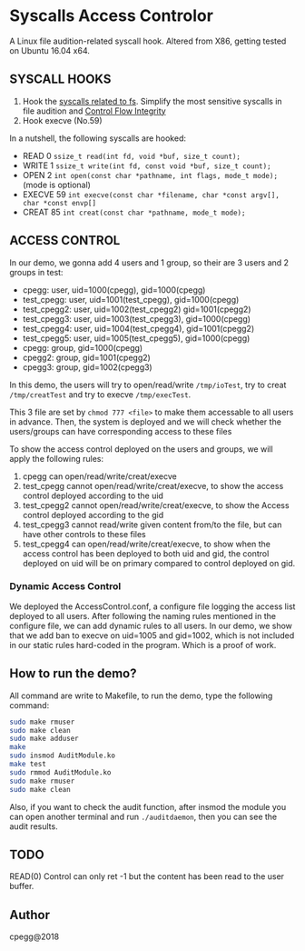 # Syscalls Access Controlor
A Linux file audition-related syscall hook. Altered from X86, getting tested on Ubuntu 16.04 x64.
## SYSCALL HOOKS
1. Hook the [syscalls related to fs](http://linasm.sourceforge.net/docs/syscalls/filesystem.php). Simplify the most sensitive syscalls in file audition and [Control Flow Integrity](https://www.cc.gatech.edu/~hhu86/papers/ucfi.pdf)
2. Hook execve (No.59)

In a nutshell, the following syscalls are hooked:
- READ 0 `ssize_t read(int fd, void *buf, size_t count);`
- WRITE 1 `ssize_t write(int fd, const void *buf, size_t count);`
- OPEN 2 `int open(const char *pathname, int flags, mode_t mode);` (mode is optional)
- EXECVE 59 `int execve(const char *filename, char *const argv[], char *const envp[]`
- CREAT 85 `int creat(const char *pathname, mode_t mode);`

## ACCESS CONTROL
In our demo, we gonna add 4 users and 1 group, so their are 3 users and 2 groups in test:
- cpegg: user, uid=1000(cpegg), gid=1000(cpegg)
- test\_cpegg: user, uid=1001(test\_cpegg), gid=1000(cpegg)
- test\_cpegg2: user, uid=1002(test\_cpegg2) gid=1001(cpegg2)
- test\_cpegg3: user, uid=1003(test\_cpegg3), gid=1000(cpegg)
- test\_cpegg4: user, uid=1004(test\_cpegg4), gid=1001(cpegg2)
- test\_cpegg5: user, uid=1005(test\_cpegg5), gid=1000(cpegg)
- cpegg: group, gid=1000(cpegg)
- cpegg2: group, gid=1001(cpegg2)
- cpegg3: group, gid=1002(cpegg3)

In this demo, the users will try to open/read/write `/tmp/ioTest`, try to creat `/tmp/creatTest` and try to execve `/tmp/execTest`.

This 3 file are set by `chmod 777 <file>` to make them accessable to all users in advance. Then, the system is deployed and we will check whether the users/groups can have corresponding access to these files

To show the access control deployed on the users and groups, we will apply the following rules:
1. cpegg can open/read/write/creat/execve
2. test\_cpegg cannot open/read/write/creat/execve, to show the access control deployed according to the uid
3. test\_cpegg2 cannot open/read/write/creat/execve, to show the Access control deployed according to the gid
4. test\_cpegg3 cannot read/write given content from/to the file, but can have other controls to these files
5. test\_cpegg4 can open/read/write/creat/execve, to show when the access control has been deployed to both uid and gid, the control deployed on uid will be on primary compared to control deployed on gid.

### Dynamic Access Control
We deployed the AccessControl.conf, a configure file logging the access list deployed to all users. After following the naming rules mentioned in the configure file, we can add dynamic rules to all users.
In our demo, we show that we add ban to execve on uid=1005 and gid=1002, which is not included in our static rules hard-coded in the program. Which is a proof of work.

## How to run the demo?
All command are write to Makefile, to run the demo, type the following command:
```bash
sudo make rmuser
sudo make clean
sudo make adduser
make
sudo insmod AuditModule.ko
make test
sudo rmmod AuditModule.ko
sudo make rmuser
sudo make clean
```
Also, if you want to check the audit function, after insmod the module you can open another terminal and run `./auditdaemon`, then you can see the audit results.

## TODO
READ(0) Control can only ret -1 but the content has been read to the user buffer.

## Author
cpegg@2018
